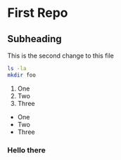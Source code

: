 # First Repo

## Subheading

This is the second change to this file

```bash
ls -la
mkdir foo
```

1. One
2. Two
3. Three

- One
- Two
- Three

### Hello there

